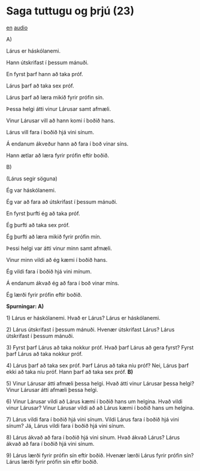 # Saga tuttugu og þrjú (23)

[en](../en/story_23.md)
[audio](../audio/story_23.mp3)

A\)

Lárus er háskólanemi.

Hann útskrifast í þessum mánuði.

En fyrst þarf hann að taka próf.

Lárus þarf að taka sex próf.

Lárus þarf að læra mikið fyrir prófin sín.

Þessa helgi átti vinur Lárusar samt afmæli.

Vinur Lárusar vill að hann komi í boðið hans.

Lárus vill fara í boðið hjá vini sínum.

Á endanum ákveður hann að fara í boð vinar síns.

Hann ætlar að læra fyrir prófin eftir boðið.

B\)

(Lárus segir söguna)

Ég var háskólanemi.

Ég var að fara að útskrifast í þessum mánuði.

En fyrst þurfti ég að taka próf.

Ég þurfti að taka sex próf.

Ég þurfti að læra mikið fyrir prófin mín.

Þessi helgi var átti vinur minn samt afmæli.

Vinur minn vildi að ég kæmi í boðið hans.

Ég vildi fara í boðið hjá vini mínum.

Á endanum ákvað ég að fara í boð vinar míns.

Ég lærði fyrir prófin eftir boðið.

**Spurningar:
A)**

1\) Lárus er háskólanemi. Hvað er Lárus? Lárus er háskólanemi.

2\) Lárus útskrifast í þessum mánuði. Hvenær útskrifast Lárus? Lárus
útskrifast í þessum mánuði.

3\) Fyrst þarf Lárus að taka nokkur próf. Hvað þarf Lárus að gera fyrst?
Fyrst þarf Lárus að taka nokkur próf.

4\) Lárus þarf að taka sex próf. Þarf Lárus að taka níu próf? Nei, Lárus
þarf ekki að taka níu próf. Hann þarf að taka sex próf.
**B)**

5\) Vinur Lárusar átti afmæli þessa helgi. Hvað átti vinur Lárusar þessa
helgi? Vinur Lárusar átti afmæli þessa helgi.

6\) Vinur Lárusar vildi að Lárus kæmi í boðið hans um helgina. Hvað
vildi vinur Lárusar? Vinur Lárusar vildi að að Lárus kæmi í boðið hans
um helgina.

7\) Lárus vildi fara í boðið hjá vini sínum. Vildi Lárus fara í boðið
hjá vini sínum? Já, Lárus vildi fara í boðið hjá vini sínum.

8\) Lárus ákvað að fara í boðið hjá vini sínum. Hvað ákvað Lárus? Lárus
ákvað að fara í boðið hjá vini sínum.

9\) Lárus lærði fyrir prófin sín eftir boðið. Hvenær lærði Lárus fyrir
prófin sín? Lárus lærði fyrir prófin sín eftir boðið.
